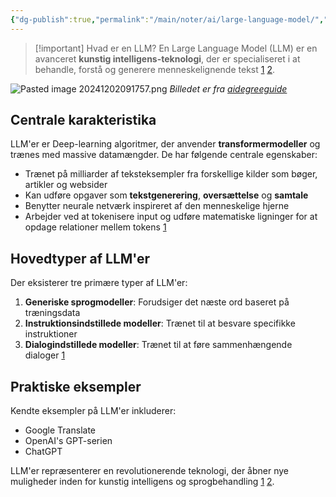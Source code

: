 ```yaml
---
{"dg-publish":true,"permalink":"/main/noter/ai/large-language-model/","dgHomeLink":"false","dgShowBacklinks":"false","dgShowLocalGraph":"false","dgShowFileTree":"false","dgEnableSearch":"false","dgShowToc":"false","created":"2024-12-02T09:15:36.544+01:00"}
---
```



> [!important] Hvad er en LLM?
> En Large Language Model (LLM) er en avanceret **kunstig intelligens-teknologi**, der er specialiseret i at behandle, forstå og generere menneskelignende tekst [1](https://aibi.dk/hvad-er-llm.ai) [2](https://da.shaip.com/blog/what-does-large-language-model-llm-mean/).

![Pasted image 20241202091757.png](/img/user/Main/Images/Pasted%20image%2020241202091757.png)
*Billedet er fra [aidegreeguide](https://aidegreeguide.com/deep-learning/)*
## Centrale karakteristika

LLM'er er Deep-learning algoritmer, der anvender **transformermodeller** og trænes med massive datamængder. De har følgende centrale egenskaber:

- Trænet på milliarder af teksteksempler fra forskellige kilder som bøger, artikler og websider
- Kan udføre opgaver som **tekstgenerering**, **oversættelse** og **samtale**
- Benytter neurale netværk inspireret af den menneskelige hjerne
- Arbejder ved at tokenisere input og udføre matematiske ligninger for at opdage relationer mellem tokens [1](https://aibi.dk/hvad-er-llm.ai)

## Hovedtyper af LLM'er

Der eksisterer tre primære typer af LLM'er:

1. **Generiske sprogmodeller**: Forudsiger det næste ord baseret på træningsdata
2. **Instruktionsindstillede modeller**: Trænet til at besvare specifikke instruktioner
3. **Dialogindstillede modeller**: Trænet til at føre sammenhængende dialoger [1](https://aibi.dk/hvad-er-llm.ai)

## Praktiske eksempler

Kendte eksempler på LLM'er inkluderer:

- Google Translate
- OpenAI's GPT-serien
- ChatGPT

LLM'er repræsenterer en revolutionerende teknologi, der åbner nye muligheder inden for kunstig intelligens og sprogbehandling [1](https://aibi.dk/hvad-er-llm.ai) [2](https://da.shaip.com/blog/what-does-large-language-model-llm-mean/).